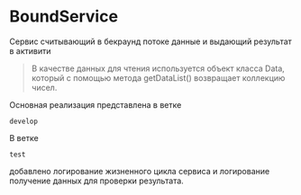 # BoundService
Сервис считывающий в бекраунд потоке данные и выдающий результат в активити
> В качестве данных для чтения используется объект класса Data, который с помощью метода getDataList() возвращает коллекцию чисел.

Основная реализация представлена в ветке
```
develop
```
В ветке 
```
test
```
добавлено логирование жизненного цикла сервиса и логирование получение данных для проверки результата.
